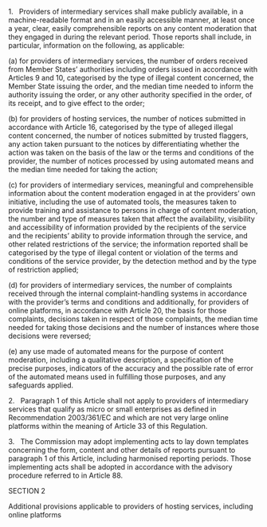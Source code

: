 1.   Providers of intermediary services shall make publicly available, in a machine-readable format and in an easily accessible manner, at least once a year, clear, easily comprehensible reports on any content moderation that they engaged in during the relevant period. Those reports shall include, in particular, information on the following, as applicable:

(a) for providers of intermediary services, the number of orders received from Member States’ authorities including orders issued in accordance with Articles 9 and 10, categorised by the type of illegal content concerned, the Member State issuing the order, and the median time needed to inform the authority issuing the order, or any other authority specified in the order, of its receipt, and to give effect to the order;

(b) for providers of hosting services, the number of notices submitted in accordance with Article 16, categorised by the type of alleged illegal content concerned, the number of notices submitted by trusted flaggers, any action taken pursuant to the notices by differentiating whether the action was taken on the basis of the law or the terms and conditions of the provider, the number of notices processed by using automated means and the median time needed for taking the action;

(c) for providers of intermediary services, meaningful and comprehensible information about the content moderation engaged in at the providers’ own initiative, including the use of automated tools, the measures taken to provide training and assistance to persons in charge of content moderation, the number and type of measures taken that affect the availability, visibility and accessibility of information provided by the recipients of the service and the recipients’ ability to provide information through the service, and other related restrictions of the service; the information reported shall be categorised by the type of illegal content or violation of the terms and conditions of the service provider, by the detection method and by the type of restriction applied;

(d) for providers of intermediary services, the number of complaints received through the internal complaint-handling systems in accordance with the provider’s terms and conditions and additionally, for providers of online platforms, in accordance with Article 20, the basis for those complaints, decisions taken in respect of those complaints, the median time needed for taking those decisions and the number of instances where those decisions were reversed;

(e) any use made of automated means for the purpose of content moderation, including a qualitative description, a specification of the precise purposes, indicators of the accuracy and the possible rate of error of the automated means used in fulfilling those purposes, and any safeguards applied.

2.   Paragraph 1 of this Article shall not apply to providers of intermediary services that qualify as micro or small enterprises as defined in Recommendation 2003/361/EC and which are not very large online platforms within the meaning of Article 33 of this Regulation.

3.   The Commission may adopt implementing acts to lay down templates concerning the form, content and other details of reports pursuant to paragraph 1 of this Article, including harmonised reporting periods. Those implementing acts shall be adopted in accordance with the advisory procedure referred to in Article 88.

SECTION 2

Additional provisions applicable to providers of hosting services, including online platforms